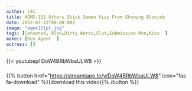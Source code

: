 ```yaml
---
author: j91
title: AGMX-151 Others Stick Semen Kiss From Showing Blowjob
date: 2023-07-22T00:00:00Z
image: "agmx151pl.jpg"
tags: [Censored, Blow,Dirty Words,Slut,Submissive Men,Kiss	]
maker: [Sex Agent  ]
actress: []
---
```



{{< youtubepl DoW4BRbWbaULW8 >}}
###

{{% button href="https://streamtape.to/v/DoW4BRbWbaULW8" icon="fas fa-download" %}}download this video{{% /button %}}
